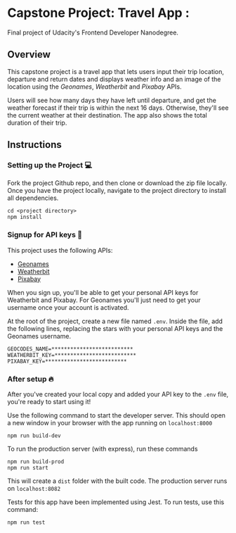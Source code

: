 # Capstone Project: Travel App :

Final project of Udacity's Frontend Developer Nanodegree. 

## Overview
This capstone project is a travel app that lets users input their trip location, departure and return dates and displays weather info and an image of the location using the _Geonames_, _Weatherbit_ and _Pixabay_ APIs. 

Users will see how many days they have left until departure, and get the weather forecast if their trip is within the next 16 days. Otherwise, they'll see the current weather at their destination. The app also shows the total duration of their trip. 


## Instructions

### Setting up the Project :computer:
Fork the project Github repo, and then clone or download the zip file locally. Once you have the project locally, navigate to the project directory to install all dependencies. 

```
cd <project directory>
npm install
```

### Signup for API keys :key:

This project uses the following APIs:
- [Geonames](http://www.geonames.org/export/web-services.html)
- [Weatherbit](https://www.weatherbit.io/account/create)
- [Pixabay](https://pixabay.com/api/docs/)

When you sign up, you'll be able to get your personal API keys for Weatherbit and Pixabay. For Geonames you'll just need to get your username once your account is activated. 

At the root of the project, create a new file named `.env`. Inside the file, add the following lines, replacing the stars with your personal API keys and the Geonames username. 

```
GEOCODES_NAME=**************************
WEATHERBIT_KEY=**************************
PIXABAY_KEY=**************************
```

### After setup :fire:

After you've created your local copy and added your API key to the `.env` file, you're ready to start using it! 

Use the following command to start the developer server. This should open a new window in your browser with the app running on `localhost:8000`
```
npm run build-dev
```
To run the production server (with express), run these commands
```
npm run build-prod
npm run start
```
This will create a `dist` folder with the built code. The production server runs on `localhost:8082`

Tests for this app have been implemented using Jest. To run tests, use this command:
```
npm run test
```

